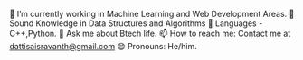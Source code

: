 🔭 I’m currently working in Machine Learning and Web Development Areas.
🌱 Sound Knowledge in Data Structures and Algorithms
👋 Languages - C++,Python.
💬 Ask me about Btech life.
📫 How to reach me: Contact me at dattisaisravanth@gmail.com
😄 Pronouns: He/him.

<!---
Sravanth-1/Sravanth-1 is a ✨ special ✨ repository because its `README.md` (this file) appears on your GitHub profile.
You can click the Preview link to take a look at your changes.
--->
